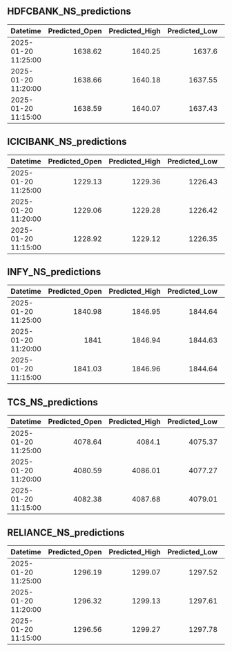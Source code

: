 ## HDFCBANK_NS_predictions
| Datetime            |   Predicted_Open |   Predicted_High |   Predicted_Low |   Predicted_Close |   Predicted_Volume |
|:--------------------|-----------------:|-----------------:|----------------:|------------------:|-------------------:|
| 2025-01-20 11:25:00 |          1638.62 |          1640.25 |         1637.6  |           1639.88 |            90715.5 |
| 2025-01-20 11:20:00 |          1638.66 |          1640.18 |         1637.55 |           1639.89 |            90523.4 |
| 2025-01-20 11:15:00 |          1638.59 |          1640.07 |         1637.43 |           1639.79 |            90493.7 |

## ICICIBANK_NS_predictions
| Datetime            |   Predicted_Open |   Predicted_High |   Predicted_Low |   Predicted_Close |   Predicted_Volume |
|:--------------------|-----------------:|-----------------:|----------------:|------------------:|-------------------:|
| 2025-01-20 11:25:00 |          1229.13 |          1229.36 |         1226.43 |           1228.65 |             164385 |
| 2025-01-20 11:20:00 |          1229.06 |          1229.28 |         1226.42 |           1228.6  |             160409 |
| 2025-01-20 11:15:00 |          1228.92 |          1229.12 |         1226.35 |           1228.48 |             153049 |

## INFY_NS_predictions
| Datetime            |   Predicted_Open |   Predicted_High |   Predicted_Low |   Predicted_Close |   Predicted_Volume |
|:--------------------|-----------------:|-----------------:|----------------:|------------------:|-------------------:|
| 2025-01-20 11:25:00 |          1840.98 |          1846.95 |         1844.64 |           1842.47 |            38291.9 |
| 2025-01-20 11:20:00 |          1841    |          1846.94 |         1844.63 |           1842.44 |            38414.7 |
| 2025-01-20 11:15:00 |          1841.03 |          1846.96 |         1844.64 |           1842.42 |            38541.7 |

## TCS_NS_predictions
| Datetime            |   Predicted_Open |   Predicted_High |   Predicted_Low |   Predicted_Close |   Predicted_Volume |
|:--------------------|-----------------:|-----------------:|----------------:|------------------:|-------------------:|
| 2025-01-20 11:25:00 |          4078.64 |          4084.1  |         4075.37 |           4080.47 |            15944.6 |
| 2025-01-20 11:20:00 |          4080.59 |          4086.01 |         4077.27 |           4082.74 |            14781.9 |
| 2025-01-20 11:15:00 |          4082.38 |          4087.68 |         4079.01 |           4084.75 |            13827   |

## RELIANCE_NS_predictions
| Datetime            |   Predicted_Open |   Predicted_High |   Predicted_Low |   Predicted_Close |   Predicted_Volume |
|:--------------------|-----------------:|-----------------:|----------------:|------------------:|-------------------:|
| 2025-01-20 11:25:00 |          1296.19 |          1299.07 |         1297.52 |           1297.26 |             112749 |
| 2025-01-20 11:20:00 |          1296.32 |          1299.13 |         1297.61 |           1297.38 |             113044 |
| 2025-01-20 11:15:00 |          1296.56 |          1299.27 |         1297.78 |           1297.56 |             113972 |

